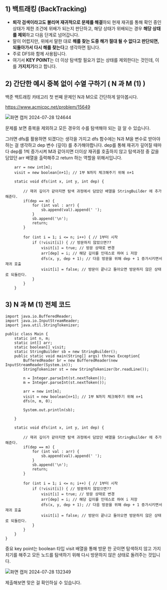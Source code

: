 ## 1) 백트래킹 (BackTracking)

- **퇴각 검색이라고도 불리며 재귀적으로 문제를 해결**하되 현재 재귀를 통해 확인 중인 상태가 제한 조건에 위배가 되는지 판단하고, 해당 상태가 위배되는 경우 **해당 상태를 제외**하고 다음 단계로 넘어갑니다.
- 말이 어렵지만, 위에서 말한 대로 **해를 찾는 도중 해가 절대 될 수 없다고 판단되면, 되돌아가서 다시 해를 찾는다**고 생각하면 됩니다.
- 주로 DFS와 함께 사용됩니다.
- 여기서 **KEY POINT**는 더 이상 탐색할 필요가 없는 상태를 제외한다는 것인데, 이를 **가지치기**라고 합니다.

## 2) 간단한 예시 중복 없이 수열 구하기 ( N 과 M (1) )

백준 백트래킹 카테고리 첫 번째 문제인 N과 M으로 간단하게 알아봅시다.

https://www.acmicpc.net/problem/15649

![화면 캡처 2024-07-28 124644](https://github.com/user-attachments/assets/aea81749-3e32-43eb-a25f-7d8cf748ede1)

문제를 보면 중복을 제외하고 모든 경우의 수를 탐색해야 되는 걸 알 수 있습니다.

그러면 dfs를 활용하면 되겠다는 생각을 가지고 dfs 함수에는 N과 M을 변수로 받아야하는 걸 생각하고 dep 변수 (깊이) 를 추가해야합니다. dep를 통해 재귀가 깊어질 때마다 dep를 1씩 증가시켜 M과 같아지면 더이상 재귀를 호출하지 않고 탐색과정 중 값을 담았던 arr 배열을 출력해주고 return 하는 역할을 위해서입니다.

```
    arr = new int[m];
	visit = new boolean[n+1]; // 1부 N까지 체크해주기 위해 n+1

    static void dfs(int x, int y, int dep) {

    	// 재귀 깊이가 같아지면 탐색 과정에서 담았던 배열을 StringBuilder 에 추가해준다.
    	if(dep == m) {
			for (int val : arr) {
				sb.append(val).append(' ');
			}
			sb.append('\n');
			return;
    	}

		for (int i = 1; i <= n; i++) { // 1부터 시작
			if (!visit[i]) { // 방문하지 않았으면??
				visit[i] = true; // 방문 상태로 변경
				arr[dep] = i; // 해당 깊이를 인데스로 하여 i 저장
				dfs(x, y, dep + 1); // 다음 방문을 위해 dep + 1 증가시키면서 재귀 호출
				visit[i] = false; // 방문이 끝나고 돌아오면 방문하지 않은 상태로 되돌린다.
			}
		}
    }
```

## 3) N 과 M (1) 전체 코드

```
import java.io.BufferedReader;
import java.io.InputStreamReader;
import java.util.StringTokenizer;

public class Main {
	static int n, m;
	static int[] arr;
	static boolean[] visit;
	static StringBuilder sb = new StringBuilder();
    public static void main(String[] args) throws Exception{
        BufferedReader br = new BufferedReader(new InputStreamReader(System.in));
        StringTokenizer st = new StringTokenizer(br.readLine());

        n = Integer.parseInt(st.nextToken());
        m = Integer.parseInt(st.nextToken());

		arr = new int[m];
		visit = new boolean[n+1]; // 1부 N까지 체크해주기 위해 n+1
		dfs(n, m, 0);

		System.out.println(sb);

    }

    static void dfs(int x, int y, int dep) {

    	// 재귀 깊이가 같아지면 탐색 과정에서 담았던 배열을 StringBuilder 에 추가해준다.
    	if(dep == m) {
			for (int val : arr) {
				sb.append(val).append(' ');
			}
			sb.append('\n');
			return;
    	}

		for (int i = 1; i <= n; i++) { // 1부터 시작
			if (!visit[i]) { // 방문하지 않았으면??
				visit[i] = true; // 방문 상태로 변경
				arr[dep] = i; // 해당 깊이를 인데스로 하여 i 저장
				dfs(x, y, dep + 1); // 다음 방문을 위해 dep + 1 증가시키면서 재귀 호출
				visit[i] = false; // 방문이 끝나고 돌아오면 방문하지 않은 상태로 되돌린다.
			}
		}
    }
}
```

중요 key point는 boolean 타입 visit 배열을 통해 방문 한 곳이면 탐색하지 않고 가지 치기를 해주고 모든 노드를 탐색하기 위해 다시 방문하지 않은 상태로 돌려주는 것입니다.

![화면 캡처 2024-07-28 132349](https://github.com/user-attachments/assets/47bbfd4a-77ad-4e7b-a40d-1625d43862b5)

제출해보면 맞은 걸 확인하실 수 있습니다.

